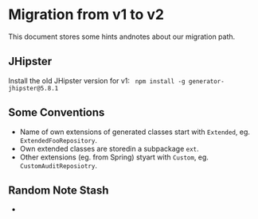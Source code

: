 # Migration from v1 to v2

This document stores some hints andnotes about our migration path.

## JHipster

Install the old JHipster version for v1: ` npm install -g generator-jhipster@5.8.1`

## Some Conventions

- Name of own extensions of generated classes start with `Extended`, eg. `ExtendedFooRepository`.
- Own extended classes are storedin a subpackage `ext`.
- Other extensions (eg. from Spring) styart with `Custom`, eg. `CustomAuditReposiotry`.

## Random Note Stash

-
